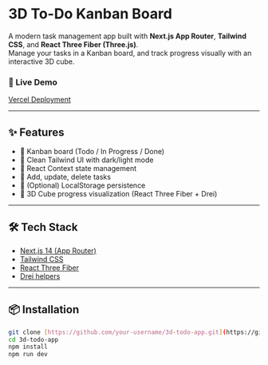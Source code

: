 # 3D To-Do Kanban Board

A modern task management app built with **Next.js App Router**, **Tailwind CSS**, and **React Three Fiber (Three.js)**.  
Manage your tasks in a Kanban board, and track progress visually with an interactive 3D cube.

### 🚀 Live Demo
[Vercel Deployment](https://3-d-to-do-kanban-board.vercel.app/)

---

## ✨ Features
- 📌 Kanban board (Todo / In Progress / Done)
- 🎨 Clean Tailwind UI with dark/light mode
- 🧩 React Context state management
- 🔄 Add, update, delete tasks
- 💾 (Optional) LocalStorage persistence
- 🧊 3D Cube progress visualization (React Three Fiber + Drei)

---

## 🛠 Tech Stack
- [Next.js 14 (App Router)](https://nextjs.org/)
- [Tailwind CSS](https://tailwindcss.com/)
- [React Three Fiber](https://docs.pmnd.rs/react-three-fiber/getting-started/introduction)
- [Drei helpers](https://github.com/pmndrs/drei)

---

## 📦 Installation
```bash
git clone [https://github.com/your-username/3d-todo-app.git](https://github.com/DavidAjanaku/3D-To-Do-Kanban-Board.git)
cd 3d-todo-app
npm install
npm run dev
